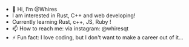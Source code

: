 - 👋 Hi, I’m @Whires
- I am interested in Rust, C++ and web developing!
- Currently learning Rust, c++, JS, Ruby !
- 📫 How to reach me: via instagram: @whiresqt
- ⚡ Fun fact: I love coding, but I don't want to make a career out of it...

<!---
Whires/Whires is a ✨ special ✨ repository because its `README.md` (this file) appears on your GitHub profile.
You can click the Preview link to take a look at your changes.
--->
